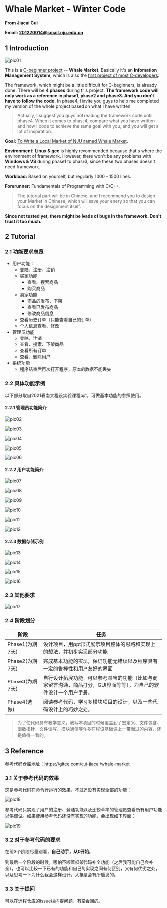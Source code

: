 # Whale Market - Winter Code

**From Jiacai Cui**

**Email: 201220014@smail.nju.edu.cn**



## 1 Introduction

![pic01](img/pic01.png)

This is a <u>C-beginner project</u> -- **Whale Market**. Basically it's an **Infomation Management System**, which is also the <u>first project of most C-developers</u>. 

The framework, which might be a little difficult for C-beginners, is already done. There will be **4 phases** during this project. **The framework code will only work as a reference in phase1, phase2 and phase3. And you don't have to follow the code.** In phase4, I invite you guys to help me completed my version of the whole project based on what I have written.

> Actually, I suggest you guys not reading the framework code until phase4. When it comes to phase4, compare what you have written and how I code to achieve the same goal with you, and you will get a lot of inspiration.

**Goal:** <u>To Write a Local Market of NJU named Whale Market</u>.

**Environment:** **Linux & gcc** is highly recommended because that's where the environment of framework. However, there won't be any problems with **Windows & VS** during phase1 to phase3, since these two phases doesn't need framework.

**Workload:** Based on yourself, but regularly 1000 - 1500 lines.

**Forerunner:** Fundamentals of Programming with C/C++.

> The tutorial part will be in Chinese, and I recommend you to design your Market in Chinese, which will save your enery so that you can focus on the designment itself. 

**Since not tested yet, there might be loads of bugs in the framework. Don't trust it too much.**



## 2 Tutorial

### 2.1 功能要求总览

- 用户功能：
    - 登陆、注册、注销
    - 买家功能
        - 查看、搜索商品
        - 购买商品
    - 卖家功能
        - 商品的发布、下架
        - 查看已发布商品
        - 修改商品信息
    - 查看历史订单（只能查看自己的订单）
    - 个人信息查看、修改
- 管理员功能
    - 登陆、注销
    - 查看、搜索、下架商品
    - 查看所有订单
    - 查看、删除用户
- 系统功能
    - 程序结束后再次打开程序，原本的数据不能丢失

### 2.2 具体功能示例

以下部分取自2021春南大程设实验课程ppt，可做基本功能的参照使用。

#### 2.2.1 管理员功能简介

![pic02](img/pic02.png)

![pic03](img/pic03.png)

![pic04](img/pic04.png)

![pic05](img/pic05.png)

![pic06](img/pic06.png)

#### 2.2.2 用户功能简介

![pic07](img/pic07.png)

![pic08](img/pic08.png)

![pic09](img/pic09.png)

![pic10](img/pic10.png)

![pic11](img/pic11.png)

![pic12](img/pic12.png)

#### 2.2.3 数据存储示例

![pic13](img/pic13.png)

![pic14](img/pic14.png)

![pic15](img/pic15.png)

![pic16](img/pic16.png)

### 2.3 其他要求

![pic17](img/pic17.png)

### 2.4 阶段划分

| 阶段            | 任务                                                         |
| --------------- | ------------------------------------------------------------ |
| Phase1(为期7天) | 设计项目，用ppt形式展示项目整体的思路和实现上的想法，并初步实现部分功能 |
| Phase2(为期7天) | 完成基本功能的实现，保证功能无错误以及程序具有一定的鲁棒性和用户友好的界面 |
| Phase3(为期7天) | 自行设计拓展功能，可以参考某宝的功能（比如与商家留言沟通，商品打分，GUI界面等等），为自己的软件设计一个用户手册。 |
| Phase4(选做)    | 阅读参考代码，学习多模块项目的设计，以及一些代码设计上的巧妙之处。 |

> 为了使代码具有教学意义，我写本项目的时候覆盖到了宏定义、文件包含、函数指针、文件读写、模块通信等许多在程设基础课上一带而过的内容，还是值得一看的。



## 3 Reference

参考代码仓库地址：https://gitee.com/cui-jiacai/whale-market

### 3.1 关于参考代码的效果

这是参考代码在命令行运行的效果，不过还没有实现全部的功能：

![pic18](img/pic18.png)

参考代码只实现了用户的注册、登陆功能以及比较草率的管理员查看所有用户功能以供调试。如果使用参考代码还没有实现的功能，会出现如下界面：

![pic19](img/pic19.png)

### 3.2 对于参考代码的要求

在前3个阶段尽量别看，**自己动手，从0开始**。

到最后一个阶段的时候，哪怕不顺着框架代码补全功能（之后我可能自己会补全），也可以比较一下已有的功能和自己的实现之间有何区别，又有何优劣之处，以及思考一下为什么我会这样设计，大抵是会有所启发的。

### 3.3 关于提问

可以在远程仓库的issue栏内提问题，有空会回的。